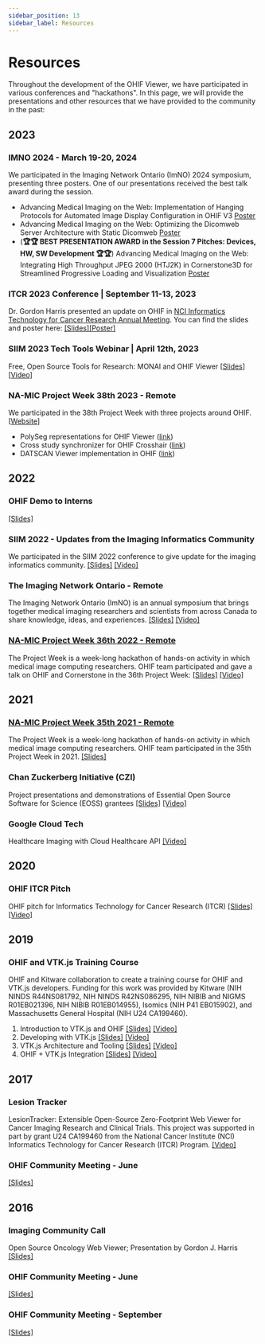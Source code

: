 ```yaml
---
sidebar_position: 13
sidebar_label: Resources
---
```


# Resources

Throughout the development of the OHIF Viewer, we have participated in various
conferences and "hackathons". In this page, we will provide the presentations
and other resources that we have provided to the community in the past:

## 2023

### IMNO 2024 - March 19-20, 2024

We participated in the Imaging Network Ontario (ImNO) 2024 symposium, presenting three posters. One of our presentations received the best talk award during the session.


- Advancing Medical Imaging on the Web: Implementation of Hanging Protocols for Automated Image Display Configuration in OHIF V3 [Poster](https://www.dropbox.com/scl/fi/z4h86bmsxi0c62e1n6h9l/P7-9-Alireza-Sedghi-Final.pdf?rlkey=v5pm0p5ygkbq41x9bz3hr5yi8&dl=0)
- Advancing Medical Imaging on the Web: Optimizing the Dicomweb Server Architecture with Static Dicomweb [Poster](https://www.dropbox.com/scl/fi/ep0lxjp90kbxhjoffe4kh/P7-10-Bill-Wallace-Final.pdf?rlkey=xl2u6tdnh9j9hgvkajxv3b02o&dl=0)
- (**🏆🏆 BEST PRESENTATION AWARD in the Session 7 Pitches: Devices, HW, SW Development 🏆🏆**) Advancing Medical Imaging on the Web: Integrating High Throughput JPEG 2000 (HTJ2K) in Cornerstone3D for Streamlined Progressive Loading and Visualization [Poster](https://www.dropbox.com/scl/fi/srs2rxgtv2r69ver9ub1j/P7-8-Bill-Wallace-Final.pdf?rlkey=k9mmraw76r9q2s3b9w9s0793w&dl=0)


### ITCR 2023 Conference | September 11-13, 2023

Dr. Gordon Harris presented an update on OHIF in [NCI Informatics Technology for Cancer Research Annual Meeting](https://www.itcr2023.org/). You can find the slides and poster here:
[[Slides]](https://docs.google.com/presentation/d/1R38s95db_yZj0WoYdlUbaWGZsWVb3H-3u_hXBZXiTaE/edit?usp=sharing)[[Poster]](https://ohif-assets.s3.us-east-2.amazonaws.com/presentations/OHIF-ITCR-2023-FINAL-PRINT.pdf)




### SIIM 2023 Tech Tools Webinar |  April 12th, 2023

Free, Open Source Tools for Research: MONAI and OHIF Viewer
[[Slides](https://docs.google.com/presentation/d/1afJ5Y9Tzukgn7eAbaO1oiCtN7XvIimFdmZP-HcOUofA/edit?usp=sharing)][[Video](https://www.youtube.com/watch?v=lo8J5w5jUJI)]


### NA-MIC Project Week 38th 2023 - Remote

We participated in the 38th Project Week with three projects around OHIF. [[Website](https://projectweek.na-mic.org/PW38_2023_GranCanaria/)]

- PolySeg representations for OHIF Viewer ([link](https://projectweek.na-mic.org/PW38_2023_GranCanaria/Projects/OHIF_PolySeg/))
- Cross study synchronizer for OHIF Crosshair ([link](https://projectweek.na-mic.org/PW38_2023_GranCanaria/Projects/OHIF_SyncCrosshair/))
- DATSCAN Viewer implementation in OHIF ([link](https://projectweek.na-mic.org/PW38_2023_GranCanaria/Projects/OHIF_DATSCAN/))



## 2022

### OHIF Demo to Interns
[[Slides]](https://docs.google.com/presentation/d/1a2PkUnqkVMaXaBsuFn7-PPlBJULU3dBwzI_44gKFeYI/edit?usp=sharing)

### SIIM 2022 - Updates from the Imaging Informatics Community
We participated in the SIIM 2022 conference to give update for the imaging
informatics community.
[[Slides]](https://docs.google.com/presentation/d/1EUGaUzQtGhZbZWpGLe6ONqChpVMw9Qr9l3KHODevMow/edit?usp=sharing)
[[Video]](https://vimeo.com/734463662/dbd5a88371)

### The Imaging Network Ontario - Remote

The Imaging Network Ontario (ImNO) is an annual symposium that brings together
medical imaging researchers and scientists from across Canada to share
knowledge, ideas, and experiences.
[[Slides]](https://docs.google.com/presentation/d/18XZDon4-Sitc2a70V5sFyhyUVZI_mIgfXHGtdxhZMjE/edit?usp=sharing)
[[Video]](https://vimeo.com/843234581/ad7d308a44)


### [NA-MIC Project Week 36th 2022 - Remote](https://github.com/NA-MIC/ProjectWeek/blob/master/PW36_2022_Virtual/README.md)

The Project Week is a week-long hackathon of hands-on activity in which medical
image computing researchers. OHIF team participated and gave a talk on OHIF and
Cornerstone in the 36th Project Week:
[[Slides]](https://docs.google.com/presentation/d/1-GtOKmr2cQi-r3OFyseSmgLeurtB3KXUkGMx2pVLh1I/edit?usp=sharing)
[[Video]](https://vimeo.com/668339696/63a2c48de8)

## 2021

### [NA-MIC Project Week 35th 2021 - Remote](https://github.com/NA-MIC/ProjectWeek/tree/master/PW35_2021_Virtual)

The Project Week is a week-long hackathon of hands-on activity in which medical
image computing researchers. OHIF team participated in the 35th Project Week
in 2021.
[[Slides]](https://docs.google.com/presentation/d/1KYNjuiI8lT1foQ4P9TGNV0lBhM6H-5KBs0wkYj4JJbk/edit?usp=sharing)

### Chan Zuckerberg Initiative (CZI)

Project presentations and demonstrations of Essential Open Source Software for
Science (EOSS) grantees
[[Slides]](https://docs.google.com/presentation/d/1_CLtG2hsL3ZxOtV2olVnzBOzq-TMLrHLomOy3FiU4NE/edit?usp=sharing)
[[Video]](https://youtu.be/0FjKkTJO0Rc?t=3737)

### Google Cloud Tech

Healthcare Imaging with Cloud Healthcare API
[[Video]](https://www.youtube.com/watch?v=2MiX9ScHFhY)

## 2020

### OHIF ITCR Pitch

OHIF pitch for Informatics Technology for Cancer Research (ITCR)
[[Slides]](https://docs.google.com/presentation/d/1MZXnZrVAnjmhVIWqC-aRSvJOoMMRLhLddACdCa1TybM/edit?usp=sharing)
[[Video]](https://vimeo.com/843234613/625bdb8793)

## 2019

### OHIF and VTK.js Training Course

OHIF and Kitware collaboration to create a training course for OHIF and VTK.js
developers. Funding for this work was provided by Kitware (NIH NINDS
R44NS081792, NIH NINDS R42NS086295, NIH NIBIB and NIGMS R01EB021396, NIH NIBIB
R01EB014955), Isomics (NIH P41 EB015902), and Massachusetts General Hospital
(NIH U24 CA199460).

1. Introduction to VTK.js and OHIF
   [[Slides]](https://docs.google.com/presentation/d/1NCJxpfx_qUGJI_2DhbECzaOg0k-Z6b65QlUptCofN-A/edit#slide=id.p)
   [[Video]](https://vimeo.com/375520781)
2. Developing with VTK.js
   [[Slides]](https://docs.google.com/presentation/d/17TCS6EhFi6SWFIrcAJ-DFdFzFFL-WD9BBTv-owmMdDU/edit#slide=id.p)
   [[Video]](https://vimeo.com/375521036)
3. VTK.js Architecture and Tooling
   [[Slides]](https://docs.google.com/presentation/d/1Sr1OGxMSw0oCt46koKQbmwSIE11Kqq8MGtyW3W0ASpk/edit?usp=gmail_thread)
   [[Video]](https://vimeo.com/375521810)
4. OHIF + VTK.js Integration
   [[Slides]](https://docs.google.com/presentation/d/1Iwg-u01HGVf1CgC6NbcBD3gm3uHN9WhjU59FSz55TN8/edit?ts=5d9c9ce4#slide=id.g59aa99cda4_0_131)
   [[Video]](https://vimeo.com/375521206)

## 2017

### Lesion Tracker

LesionTracker: Extensible Open-Source Zero-Footprint Web Viewer for Cancer
Imaging Research and Clinical Trials. This project was supported in part by
grant U24 CA199460 from the National Cancer Institute (NCI) Informatics
Technology for Cancer Research (ITCR) Program.
[[Video]](https://www.youtube.com/watch?v=gUIPtoSBL-Q)

### OHIF Community Meeting - June

[[Slides]](https://docs.google.com/presentation/d/1K9Y6eP5DYTXoDlfwCZE6GkCUp83AK4_40YQS0dlzVBo/edit?usp=sharing)

## 2016

### Imaging Community Call

Open Source Oncology Web Viewer; Presentation by Gordon J. Harris
[[Slides]](https://www.slideshare.net/imgcommcall/lesiontracker)

### OHIF Community Meeting - June

[[Slides]](https://docs.google.com/presentation/d/1Ai25mBG0ZWUPhaadp3VnbCVmkYs9K51sQ8osMixrvJ0/edit?usp=sharing)

### OHIF Community Meeting - September

[[Slides]](https://docs.google.com/presentation/d/1iYZoU7v7KHSLHiKwH1_9_wweAkG7RGnyxrWeeHva4zQ/edit?usp=sharing)
